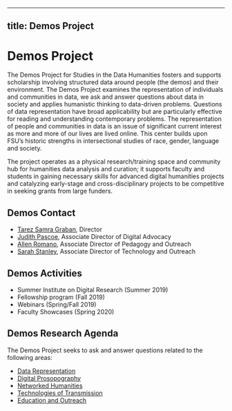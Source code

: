 --------------------
title: Demos Project 
--------------------

# Demos Project

The Demos Project for Studies in the Data Humanities fosters and supports scholarship involving structured data around people (the demos) and their environment. The Demos Project examines the representation of individuals and communities in data, we ask and answer questions about data in society and applies humanistic thinking to data-driven problems. Questions of data representation have broad applicability but are particularly effective for reading and understanding contemporary problems. The representation of people and communities in data is an issue of significant current interest as more and more of our lives are lived online. This center builds upon FSU’s historic strengths in intersectional studies of race, gender, language and society.

The project operates as a physical research/training space and community hub for humanities data analysis and curation; it supports faculty and students in gaining necessary skills for advanced digital humanities projects and catalyzing early-stage and cross-disciplinary projects to be competitive in seeking grants from large funders.

## Demos Contact 

* [Tarez Samra Graban](mailto:tgraban@fsu.edu), Director 
* [Judith Pascoe](jpascoe@fsu.edu), Associate Director of Digital Advocacy
* [Allen Romano](mailto:aromano@fsu.edu), Associate Director of Pedagogy and Outreach 
* [Sarah Stanley](mailto:scstanley@fsu.edu), Associate Director of Technology and Outreach 

## Demos Activities 

* Summer Institute on Digital Research (Summer 2019)
* Fellowship program (Fall 2019)
* Webinars (Spring/Fall 2019)
* Faculty Showcases (Spring 2020)

## Demos Research Agenda

The Demos Project seeks to ask and answer questions related to the following areas:

* [Data Representation](research-agenda/data-representation.md)
* [Digital Prosopography](research-agenda/digital-prosopography.md)
* [Networked Humanities](research-agenda/networked-humanities.md)  
* [Technologies of Transmission](research-agenda/tech-of-transmission.md)
* [Education and Outreach](research-agenda/education-outreach.md)